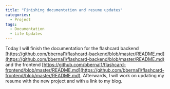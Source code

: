 ```yaml
---
title: "Finishing documentation and resume updates"
categories:
  - Project
tags:
  - Documentation
  - Life Updates
---
```

Today I will finish the documentation for the flashcard backend [https://github.com/bbernal1/flashcard-backend/blob/master/README.md](https://github.com/bbernal1/flashcard-backend/blob/master/README.md) and the frontend [https://github.com/bbernal1/flashcard-frontend/blob/master/README.md](https://github.com/bbernal1/flashcard-frontend/blob/master/README.md). Afterwards, I will work on updating my resume with the new project and with a link to my blog.

